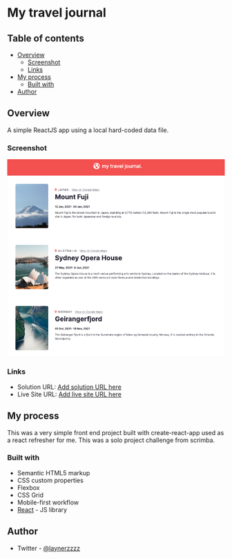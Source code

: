 # My travel journal

## Table of contents

- [Overview](#overview)
  - [Screenshot](#screenshot)
  - [Links](#links)
- [My process](#my-process)
  - [Built with](#built-with)
- [Author](#author)

## Overview
A simple ReactJS app using a local hard-coded data file.

### Screenshot

![](src/images/screenshot.png)

### Links

- Solution URL: [Add solution URL here](https://your-solution-url.com)
- Live Site URL: [Add live site URL here](https://your-live-site-url.com)

## My process

This was a very simple front end project built with create-react-app used as a react refresher for me. This was a solo project challenge from scrimba.
### Built with

- Semantic HTML5 markup
- CSS custom properties
- Flexbox
- CSS Grid
- Mobile-first workflow
- [React](https://reactjs.org/) - JS library

## Author

- Twitter - [@laynerzzzz](https://twitter.com/laynerzzzz)

